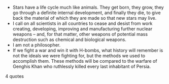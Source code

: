 - Stars have a life cycle much like animals. They get born, they grow, they go through a definite internal development, and finally they die, to give back the material of which they are made so that new stars may live.
 - I call on all scientists in all countries to cease and desist from work creating, developing, improving and manufacturing further nuclear weapons – and, for that matter, other weapons of potential mass destruction such as chemical and biological weapons.
 - I am not a philosopher.
 - If we fight a war and win it with H-bombs, what history will remember is not the ideals we were fighting for, but the methods we used to accomplish them. These methods will be compared to the warfare of Genghis Khan who ruthlessly killed every last inhabitant of Persia.

4 quotes